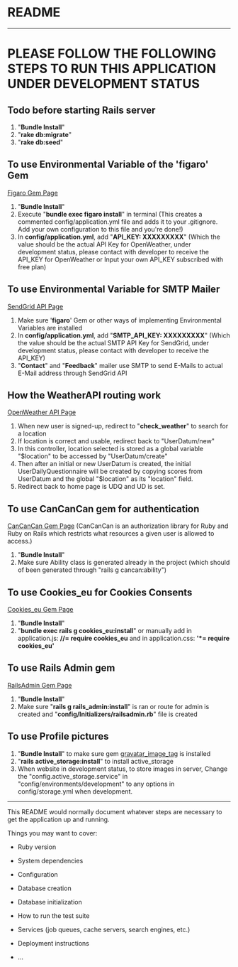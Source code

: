 # README

-----------------------------------------------------------------------------
# **PLEASE FOLLOW THE FOLLOWING STEPS TO RUN THIS APPLICATION UNDER DEVELOPMENT STATUS**

## **Todo before starting Rails server**
1. "**Bundle Install**"
2. "**rake db:migrate**"
3. "**rake db:seed**"

## **To use Environmental Variable of the 'figaro' Gem**
[Figaro Gem Page](https://github.com/laserlemon/figaro)
1. "**Bundle Install**" 
2. Execute "**bundle exec figaro install**" in terminal
(This creates a commented config/application.yml file and adds it to your .gitignore. Add your own configuration to this file and you're done!)
3. In **config/application.yml**, add "**API_KEY: XXXXXXXXX**" (Which the value should be the actual API Key for OpenWeather, under development status, please contact with developer to receive the API_KEY for OpenWeather or Input your own API_KEY subscribed with free plan)

## **To use Environmental Variable for SMTP Mailer**
[SendGrid API Page](https://sendgrid.com/)
1. Make sure '**figaro**' Gem or other ways of implementing Environmental Variables are installed
2. In **config/application.yml**, add "**SMTP_API_KEY: XXXXXXXXX**" (Which the value should be the actual SMTP API Key for SendGrid, under development status, please contact with developer to receive the API_KEY)
3. "**Contact**" and "**Feedback**" mailer use SMTP to send E-Mails to actual E-Mail address through SendGrid API

## **How the WeatherAPI routing work**
[OpenWeather API Page](https://openweathermap.org/)
1. When new user is signed-up, redirect to "**check_weather**" to search for a location
2. If location is correct and usable, redirect back to "UserDatum/new"
3. In this controller, location selected is stored as a global variable "$location" to be accessed by "UserDatum/create"
4. Then after an initial or new UserDatum is created, the initial UserDailyQuestionnaire will be created
by copying scores from UserDatum and the global "$location" as its "location" field.
5. Redirect back to home page is UDQ and UD is set.

## **To use CanCanCan gem for authentication**
[CanCanCan Gem Page](https://github.com/CanCanCommunity/cancancan)
(CanCanCan is an authorization library for Ruby and Ruby on Rails which restricts what resources a given user is allowed to access.)
1. "**Bundle Install**"
2. Make sure Ability class is generated already in the project (which should of been generated through "rails g cancan:ability")

## **To use Cookies_eu for Cookies Consents**
[Cookies_eu Gem Page](https://github.com/infinum/cookies_eu)
1. "**Bundle Install**"
2. "**bundle exec rails g cookies_eu:install**" or manually add in application.js:
**//= require cookies_eu**
and in application.css:
**'*= require cookies_eu'**

## **To use Rails Admin gem**
[RailsAdmin Gem Page](https://github.com/sferik/rails_admin)
1. "**Bundle Install**"
2. Make sure "**rails g rails_admin:install**" is ran or route for admin is created and "**config/Initializers/railsadmin.rb**" file is created

## **To use Profile pictures**
1. "**Bundle Install**" to make sure gem [gravatar_image_tag](https://github.com/mdeering/gravatar_image_tag) is installed
2. "**rails active_storage:install**" to install active_storage
3. When website in development status, to store images in server, Change the "config.active_storage.service" in "config/environments/development" to any options in config/storage.yml when development.
-----------------------------------------------------------------------------
This README would normally document whatever steps are necessary to get the
application up and running.

Things you may want to cover:

* Ruby version

* System dependencies

* Configuration

* Database creation

* Database initialization

* How to run the test suite

* Services (job queues, cache servers, search engines, etc.)

* Deployment instructions

* ...
